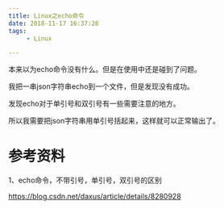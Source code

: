 ```yaml
---
title: Linux之echo命令
date: 2018-11-17 16:37:28
tags:
	 - Linux

---
```




本来以为echo命令没有什么。但是在使用中还是碰到了问题。

我把一串json字符串echo到一个文件，但是发现没有成功。

发现echo对于单引号和双引号有一些需要注意的地方。

所以我需要把json字符串用单引号括起来，这样就可以正常输出了。





# 参考资料

1、echo命令，不带引号，单引号，双引号的区别

https://blog.csdn.net/daxus/article/details/8280928